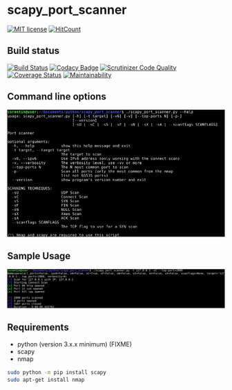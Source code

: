 # scapy_port_scanner
[![MIT license](https://img.shields.io/badge/License-MIT-blue.svg)](https://lbesson.mit-license.org/)
[![HitCount](http://hits.dwyl.io/corentinmusard/scapy_port_scaner.svg)](http://hits.dwyl.io/corentinmusard/scapy_port_scaner)

## Build status
[![Build Status](https://www.travis-ci.org/corentinmusard/scapy_port_scanner.svg?branch=master)](https://www.travis-ci.org/corentinmusard/scapy_port_scanner)
[![Codacy Badge](https://api.codacy.com/project/badge/Grade/f078b44da1da4ad4a5bba8dda8fe46c5)](https://www.codacy.com/app/corentinmusard/scapy_port_scanner?utm_source=github.com&amp;utm_medium=referral&amp;utm_content=corentinmusard/scapy_port_scanner&amp;utm_campaign=Badge_Grade)
[![Scrutinizer Code Quality](https://scrutinizer-ci.com/g/corentinmusard/scapy_port_scanner/badges/quality-score.png?b=master)](https://scrutinizer-ci.com/g/corentinmusard/scapy_port_scanner/?branch=master)
[![Coverage Status](https://coveralls.io/repos/github/corentinmusard/scapy_port_scanner/badge.svg?branch=master)](https://coveralls.io/github/corentinmusard/scapy_port_scanner?branch=master)
[![Maintainability](https://api.codeclimate.com/v1/badges/b115c1a9c3e3328cf07d/maintainability)](https://codeclimate.com/github/corentinmusard/scapy_port_scanner/maintainability)

## Command line options
![help page](https://github.com/corentinmusard/scapy_port_scanner/blob/master/img/help.png "help page")

## Sample Usage
![sample](https://github.com/corentinmusard/scapy_port_scanner/blob/master/img/sample.png "sample")

## Requirements

- python (version 3.x.x minimum) (FIXME)
- scapy
- nmap

```sh
sudo python -m pip install scapy
sudo apt-get install nmap
```
